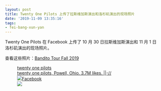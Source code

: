 ```yaml
---
layout: post
title: Twenty One Pilots 上传了拉斯维加斯演出和洛杉矶演出的现场照片
date: '2019-11-09 13:35:16'
tags:
- fei-bang-xun-yan
---
```


Twenty One Pilots 在 Facebook 上传了 10 月 30 日拉斯维加斯演出和 11 月 1 日洛杉矶演出的现场照片。

查看这些照片：[Bandito Tour Fall 2019](https://www.facebook.com/pg/twentyonepilots/photos/?tab=album&album_id=10156220226811148)

<figure class="kg-card kg-bookmark-card"><a class="kg-bookmark-container" href="https://www.facebook.com/pages/category/Musician-Band/twentyonepilots/photos/"><div class="kg-bookmark-content">
<div class="kg-bookmark-title">twenty one pilots</div>
<div class="kg-bookmark-description">twenty one pilots, Powell, Ohio. 3.7M likes. ||-//</div>
<div class="kg-bookmark-metadata">
<img class="kg-bookmark-icon" src="https://static.xx.fbcdn.net/rsrc.php/yz/r/KFyVIAWzntM.ico"><span class="kg-bookmark-publisher">Facebook</span>
</div>
</div>
<div class="kg-bookmark-thumbnail"><img src="https://scontent-lax3-1.xx.fbcdn.net/v/t1.0-1/p200x200/36850500_10155272688666148_7004154983243317248_n.png?_nc_cat=1&amp;_nc_oc=AQmIRwslGumlNmgAWX_4AbgiNqzCv8f1JKmliMZEyaK8t_iVGZ_VEGDlog5m1YfOtMk&amp;_nc_ht=scontent-lax3-1.xx&amp;oh=5fd68deb50cfffc40adf4f276acccb09&amp;oe=5E5ED014"></div></a></figure>